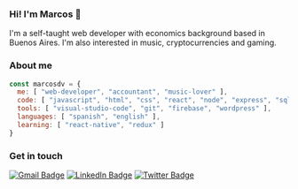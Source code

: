 ### Hi! I'm Marcos 👋

I'm a self-taught web developer with economics background based in Buenos Aires. I'm also interested in music, cryptocurrencies and gaming.

### About me

```javascript
const marcosdv = {
  me: [ "web-developer", "accountant", "music-lover" ],
  code: [ "javascript", "html", "css", "react", "node", "express", "sql" ],
  tools: [ "visual-studio-code", "git", "firebase", "wordpress" ],
  languages: [ "spanish", "english" ],
  learning: [ "react-native", "redux" ]
}
```

### Get in touch

[![Gmail Badge](https://img.shields.io/badge/-@marcosdvecchia@gmail.com-gray?style=flat&labelColor=red&logo=gmail&logoColor=white&link=mailto:marcosdvecchia@gmail.com)](mailto:marcosdvecchia@gmail.com)
[![LinkedIn Badge](https://img.shields.io/badge/-Marcos%20Della%20Vecchia-gray?style=flat&labelColor=0077B5&logo=linkedin&logoColor=white&link=https://linkedin.com/in/marcos-dv)](https://linkedin.com/in/marcos-dv)
[![Twitter Badge](https://img.shields.io/badge/-@marcosdv-gray?style=flat&labelColor=1DA1F2&logo=twitter&logoColor=white&link=https://twitter.com/marcosdv)](https://twitter.com/marcosdv)
